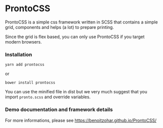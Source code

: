ProntoCSS
=========

ProntoCSS is a simple css framework written in SCSS that contains a simple grid, components and helps (a lot) to prepare printing.

Since the grid is flex based, you can only use ProntoCSS if you target modern browsers.

### Installation

```
yarn add prontocss
```

or

```
bower install prontocss
```

You can use the minified file in dist but we very much suggest that you import `pronto.scss` and override variables.

### Demo documentation and framework details

For more informations, please see https://benoitzohar.github.io/ProntoCSS/
